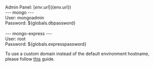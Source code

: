 Admin Panel: [${env.url}](${env.url})  
--- mongo ---\
User: mongoadmin\
Password: ${globals.dbpassword}\
\
--- mongo-express ---\
User: root\
Password: ${globals.expresspassword}

To use a custom domain instead of the default environment hostname, please follow [this](http://docs.jelastic.com/custom-domains) guide.
